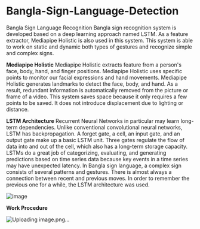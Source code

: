 # Bangla-Sign-Language-Detection 
Bangla Sign Language Recognition
Bangla sign recognition system is developed based on a deep learning approach named LSTM. As a feature extractor, Mediapipe Holistic is also used in this system. This system is able to work on static and dynamic both types of gestures and recognize simple and complex signs.

**Mediapipe Holistic**
Mediapipe Holistic extracts feature from a person's face, body, hand, and finger positions. Mediapipe Holistic uses specific points to monitor our facial expressions and hand movements. Mediapipe Holistic generates landmarks to detect the face, body, and hand. As a result, redundant information is automatically removed from the picture or frame of a video. This system saves space because it only requires a few points to be saved. It does not introduce displacement due to lighting or distance.

 

 

**LSTM Architecture**
Recurrent Neural Networks in particular may learn long-term dependencies. Unlike conventional convolutional neural networks, LSTM has backpropagation. A forget gate, a cell, an input gate, and an output gate make up a basic LSTM unit. Three gates regulate the flow of data into and out of the cell, which also has a long-term storage capacity. LSTMs do a great job of categorizing, evaluating, and generating predictions based on time series data because key events in a time series may have unexpected latency. In Bangla sign language, a complex sign consists of several patterns and gestures. There is almost always a connection between recent and previous moves. In order to remember the previous one for a while, the LSTM architecture was used.


![image](https://github.com/user-attachments/assets/c3a30a65-17f0-4500-b317-33b14df10cb0)

 



**Work Procedure**



![Uploading image.png…]()

